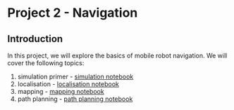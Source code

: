# Project 2 - Navigation

## Introduction

In this project, we will explore the basics of mobile robot navigation. We will cover the following topics:

1. simulation primer - [simulation notebook](00-simulation-primer.ipynb)
2. localisation - [localisation notebook](01-localisation.ipynb)
3. mapping - [mapping notebook](02-mapping.ipynb)
4. path planning - [path planning notebook](03-path-planning.ipynb)
